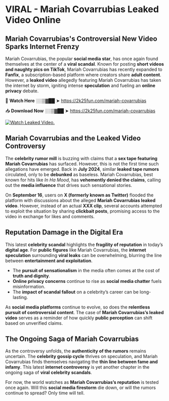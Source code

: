 # VIRAL - Mariah Covarrubias Leaked Video Online

## **Mariah Covarrubias's Controversial New Video Sparks Internet Frenzy**  

Mariah Covarrubias, the popular **social media star**, has once again found themselves at the center of a **viral scandal**. Known for posting **short videos and naughty pics on TikTok**, Mariah Covarrubias has recently expanded to **Fanfix**, a subscription-based platform where creators share **adult content**. However, a **leaked video** allegedly featuring Mariah Covarrubias has taken the internet by storm, igniting intense **speculation** and fueling an **online privacy** debate.  

🔴 **Watch Here** ░░▒▓██ ➤ https://2k25fun.com/mariah-covarrubias  

📥 **Download Now** ░░▒▓██ ➤ https://2k25fun.com/mariah-covarrubias  

[![Watch Leaked Video.](https://miro.medium.com/v2/resize:fit:828/format:webp/1*cilzJN44JGOrTw9NJCrNHA.gif "Watch Leaked Video")](https://2k25fun.com/mariah-covarrubias)

## **Mariah Covarrubias and the Leaked Video Controversy**  

The **celebrity rumor mill** is buzzing with claims that a **sex tape featuring Mariah Covarrubias** has surfaced. However, this is not the first time such allegations have emerged. Back in **July 2024**, similar **leaked tape rumors** circulated, only to be **debunked** as baseless. Mariah Covarrubias, best known for hits like *In Ha Mood*, has **vehemently denied the claims**, calling out the **media influence** that drives such sensational stories.  

On **September 16**, users on **X (formerly known as Twitter)** flooded the platform with discussions about the alleged **Mariah Covarrubias leaked video**. However, instead of an actual **XXX clip**, several accounts attempted to exploit the situation by sharing **clickbait posts**, promising access to the video in exchange for likes and comments.  

## **Reputation Damage in the Digital Era**  

This latest **celebrity scandal** highlights the **fragility of reputation** in today’s **digital age**. For **public figures** like Mariah Covarrubias, the **internet speculation** surrounding **viral leaks** can be overwhelming, blurring the line between **entertainment and exploitation**.  

- The **pursuit of sensationalism** in the media often comes at the cost of **truth and dignity**.  
- **Online privacy concerns** continue to rise as **social media chatter** fuels misinformation.  
- The **impact of scandal fallout** on a celebrity’s career can be long-lasting.  

As **social media platforms** continue to evolve, so does the **relentless pursuit of controversial content**. The case of **Mariah Covarrubias’s leaked video** serves as a reminder of how quickly **public perception** can shift based on unverified claims.  

## **The Ongoing Saga of Mariah Covarrubias**  

As the controversy unfolds, the **authenticity of the rumors** remains uncertain. The **celebrity gossip cycle** thrives on speculation, and Mariah Covarrubias finds themselves navigating the **thin line between fame and infamy**. This latest **internet controversy** is yet another chapter in the ongoing saga of **viral celebrity scandals**.  

For now, the world watches as **Mariah Covarrubias’s reputation** is tested once again. Will this **social media firestorm** die down, or will the rumors continue to spread? Only time will tell.